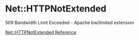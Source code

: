 # Net::HTTPNotExtended

509 Bandwidth Limit Exceeded - Apache bw/limited extension

[Net::HTTPNotExtended Reference](https://ruby-doc.org/stdlib-2.5.0/libdoc/net/http/rdoc/Net/HTTPNotExtended.html)
